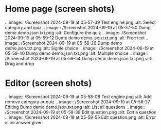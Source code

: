# Home page (screen shots)
.. image:: /Screenshot 2024-09-19 at 05-57-39 Test engine.png
    :alt: Select category and quiz
.. image:: /Screenshot 2024-09-19 at 05-57-50 Dump demo demo.json.txt.png
    :alt: Configure the quiz
.. image:: /Screenshot 2024-09-19 at 05-59-12 Dump demo demo.json.txt.png
    :alt: Free text
.. image:: /Screenshot 2024-09-19 at 05-59-26 Dump demo demo.json.txt.png
    :alt: Signle choice
.. image:: /Screenshot 2024-09-19 at 05-59-40 Dump demo demo.json.txt.png
    :alt: Multiple choice
.. image:: /Screenshot 2024-09-19 at 05-59-54 Dump demo demo.json.txt.png
    :alt: Drag and drop

# Editor (screen shots)
.. image:: /Screenshot 2024-09-19 at 05-58-08 Test engine.png
    :alt: Add remove category or quiz
.. image:: /Screenshot 2024-09-19 at 05-58-27 Editing Dump demo demo.json.txt.png
    :alt: List all questions
.. image:: /Screenshot 2024-09-19 at 05-58-38 Edit question.png
    :alt: Edit a question
.. image:: /Screenshot 2024-09-19 at 05-58-55 Edit question.png
    :alt: Error is no answer giver
